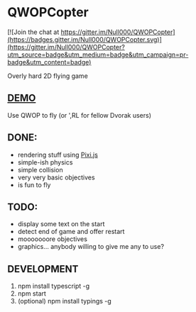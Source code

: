 # QWOPCopter

[![Join the chat at https://gitter.im/Null000/QWOPCopter](https://badges.gitter.im/Null000/QWOPCopter.svg)](https://gitter.im/Null000/QWOPCopter?utm_source=badge&utm_medium=badge&utm_campaign=pr-badge&utm_content=badge)

Overly hard 2D flying game

## [DEMO](http://null000.github.io/QWOPCopter/)

Use QWOP to fly (or ',RL for fellow Dvorak users)

## DONE:

- rendering stuff using [Pixi.js](http://www.pixijs.com/)
- simple-ish physics
- simple collision
- very very basic objectives
- is fun to fly

## TODO:
- display some text on the start
- detect end of game and offer restart
- mooooooore objectives
- graphics... anybody willing to give me any to use?


## DEVELOPMENT
1. npm install typescript -g
2. npm start
3. (optional) npm install typings -g